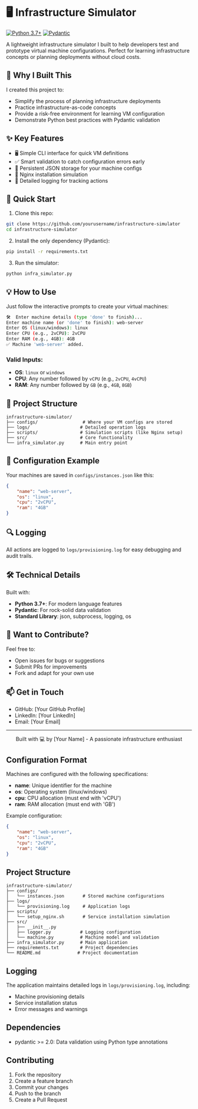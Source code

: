 # 🖥️ Infrastructure Simulator

[![Python 3.7+](https://img.shields.io/badge/python-3.7+-blue.svg)](https://www.python.org/downloads/)
[![Pydantic](https://img.shields.io/badge/pydantic-2.0+-orange.svg)](https://pydantic-docs.helpmanual.io/)

A lightweight infrastructure simulator I built to help developers test and prototype virtual machine configurations. Perfect for learning infrastructure concepts or planning deployments without cloud costs.

## 🎯 Why I Built This

I created this project to:
- Simplify the process of planning infrastructure deployments
- Practice infrastructure-as-code concepts
- Provide a risk-free environment for learning VM configuration
- Demonstrate Python best practices with Pydantic validation

## ✨ Key Features

- 🖥️ Simple CLI interface for quick VM definitions
- ✅ Smart validation to catch configuration errors early
- 💾 Persistent JSON storage for your machine configs
- 🚀 Nginx installation simulation
- 📝 Detailed logging for tracking actions

## 🚀 Quick Start

1. Clone this repo:
```bash
git clone https://github.com/yourusername/infrastructure-simulator
cd infrastructure-simulator
```

2. Install the only dependency (Pydantic):
```bash
pip install -r requirements.txt
```

3. Run the simulator:
```bash
python infra_simulator.py
```

## 💡 How to Use

Just follow the interactive prompts to create your virtual machines:

```bash
🛠️  Enter machine details (type 'done' to finish)...
Enter machine name (or 'done' to finish): web-server
Enter OS (linux/windows): linux
Enter CPU (e.g., 2vCPU): 2vCPU
Enter RAM (e.g., 4GB): 4GB
✅ Machine 'web-server' added.
```

### Valid Inputs:
- **OS**: `linux` or `windows`
- **CPU**: Any number followed by `vCPU` (e.g., `2vCPU`, `4vCPU`)
- **RAM**: Any number followed by `GB` (e.g., `4GB`, `8GB`)

## 📁 Project Structure

```
infrastructure-simulator/
├── configs/                 # Where your VM configs are stored
├── logs/                   # Detailed operation logs
├── scripts/                # Simulation scripts (like Nginx setup)
├── src/                    # Core functionality
└── infra_simulator.py      # Main entry point
```

## 📝 Configuration Example

Your machines are saved in `configs/instances.json` like this:

```json
{
    "name": "web-server",
    "os": "linux",
    "cpu": "2vCPU",
    "ram": "4GB"
}
```

## 🔍 Logging

All actions are logged to `logs/provisioning.log` for easy debugging and audit trails.

## 🛠️ Technical Details

Built with:
- **Python 3.7+**: For modern language features
- **Pydantic**: For rock-solid data validation
- **Standard Library**: json, subprocess, logging, os

## 🤝 Want to Contribute?

Feel free to:
- Open issues for bugs or suggestions
- Submit PRs for improvements
- Fork and adapt for your own use

## 📫 Get in Touch

- GitHub: [Your GitHub Profile]
- LinkedIn: [Your LinkedIn]
- Email: [Your Email]

---

<p align="center">
  Built with 💻 by [Your Name] - A passionate infrastructure enthusiast
</p>

## Configuration Format

Machines are configured with the following specifications:
- **name**: Unique identifier for the machine
- **os**: Operating system (linux/windows)
- **cpu**: CPU allocation (must end with 'vCPU')
- **ram**: RAM allocation (must end with 'GB')

Example configuration:
```json
{
    "name": "web-server",
    "os": "linux",
    "cpu": "2vCPU",
    "ram": "4GB"
}
```

## Project Structure

```
infrastructure-simulator/
├── configs/
│   └── instances.json       # Stored machine configurations
├── logs/
│   └── provisioning.log     # Application logs
├── scripts/
│   └── setup_nginx.sh       # Service installation simulation
├── src/
│   ├── __init__.py
│   ├── logger.py           # Logging configuration
│   └── machine.py          # Machine model and validation
├── infra_simulator.py      # Main application
├── requirements.txt        # Project dependencies
└── README.md              # Project documentation
```

## Logging

The application maintains detailed logs in `logs/provisioning.log`, including:
- Machine provisioning details
- Service installation status
- Error messages and warnings

## Dependencies

- pydantic >= 2.0: Data validation using Python type annotations

## Contributing

1. Fork the repository
2. Create a feature branch
3. Commit your changes
4. Push to the branch
5. Create a Pull Request

